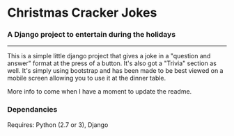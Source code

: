 # Christmas Cracker Jokes
### A Django project to entertain during the holidays
---
This is a simple little django project that gives a joke in a "question and answer" format at the press of a button. It's also got a "Trivia" section as well.
It's simply using bootstrap and has been made to be best viewed on a mobile screen allowing you to use it at the dinner table.

More info to come when I have a moment to update the readme.

### Dependancies

Requires: Python (2.7 or 3), Django
